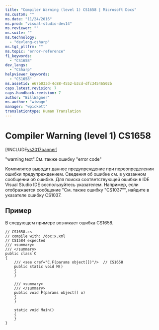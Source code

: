 ```yaml
---
title: "Compiler Warning (level 1) CS1658 | Microsoft Docs"
ms.custom: ""
ms.date: "11/24/2016"
ms.prod: "visual-studio-dev14"
ms.reviewer: ""
ms.suite: ""
ms.technology: 
  - "devlang-csharp"
ms.tgt_pltfrm: ""
ms.topic: "error-reference"
f1_keywords: 
  - "CS1658"
dev_langs: 
  - "CSharp"
helpviewer_keywords: 
  - "CS1658"
ms.assetid: e67b033d-4c88-4552-b3cd-dfc34546502b
caps.latest.revision: 7
caps.handback.revision: 7
author: "BillWagner"
ms.author: "wiwagn"
manager: "wpickett"
translationtype: Human Translation
---
```

# Compiler Warning (level 1) CS1658
[!INCLUDE[vs2017banner](../../../csharp/includes/vs2017banner.md)]

"warning text".См. также ошибку "error code"  
  
 Компилятор выводит данное предупреждение при переопределении ошибки предупреждением.  Сведения об ошибке см. в указанном сообщении об ошибке.  Для поиска соответствующей ошибки в IDE Visual Studio IDE воспользуйтесь указателем.  Например, если отображается сообщение "См. также ошибку "CS1037"", найдите в указателе ошибку CS1037.  
  
## Пример  
 В следующем примере возникает ошибка CS1658.  
  
```  
// CS1658.cs  
// compile with: /doc:x.xml  
// CS1584 expected  
/// <summary>  
/// </summary>  
public class C  
{  
    /// <see cref="C.F(params object[])"/>  // CS1658  
    public static void M()  
    {  
    }  
  
    /// <summary>  
    /// </summary>  
    public void F(params object[] o)  
    {  
    }  
  
    static void Main()  
    {  
    }  
}  
```